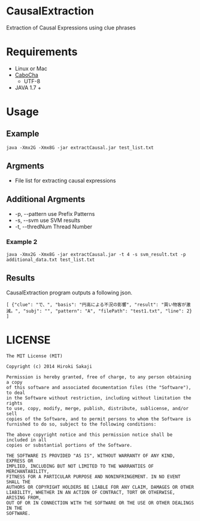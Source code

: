 # CausalExtraction
Extraction of Causal Expressions using clue phrases


# Requirements
* Linux or Mac
* [CaboCha](https://code.google.com/p/cabocha/)
    * UTF-8
* JAVA 1.7 +


# Usage
## Example
`java -Xmx2G -Xmx8G -jar extractCausal.jar test_list.txt`

## Argments
* File list for extracting causal expressions 

## Additional Argments
* -p, --pattern <arg>    use Prefix Patterns
* -s, --svm <arg>        use SVM results
* -t, --thredNum <arg>   Thread Number

### Example 2
`java -Xmx2G -Xmx8G -jar extractCausal.jar -t 4 -s svm_result.txt -p additional_data.txt test_list.txt`

## Results
CausalExtraction program outputs a following json.

`[
{"clue": "で、", "basis": "円高による不況の影響", "result": "買い物客が激減。", "subj": "", "pattern": "A", "filePath": "test1.txt", "line": 2}
]`

# LICENSE
```text
The MIT License (MIT)

Copyright (c) 2014 Hiroki Sakaji

Permission is hereby granted, free of charge, to any person obtaining a copy
of this software and associated documentation files (the "Software"), to deal
in the Software without restriction, including without limitation the rights
to use, copy, modify, merge, publish, distribute, sublicense, and/or sell
copies of the Software, and to permit persons to whom the Software is
furnished to do so, subject to the following conditions:

The above copyright notice and this permission notice shall be included in all
copies or substantial portions of the Software.

THE SOFTWARE IS PROVIDED "AS IS", WITHOUT WARRANTY OF ANY KIND, EXPRESS OR
IMPLIED, INCLUDING BUT NOT LIMITED TO THE WARRANTIES OF MERCHANTABILITY,
FITNESS FOR A PARTICULAR PURPOSE AND NONINFRINGEMENT. IN NO EVENT SHALL THE
AUTHORS OR COPYRIGHT HOLDERS BE LIABLE FOR ANY CLAIM, DAMAGES OR OTHER
LIABILITY, WHETHER IN AN ACTION OF CONTRACT, TORT OR OTHERWISE, ARISING FROM,
OUT OF OR IN CONNECTION WITH THE SOFTWARE OR THE USE OR OTHER DEALINGS IN THE
SOFTWARE.
```
